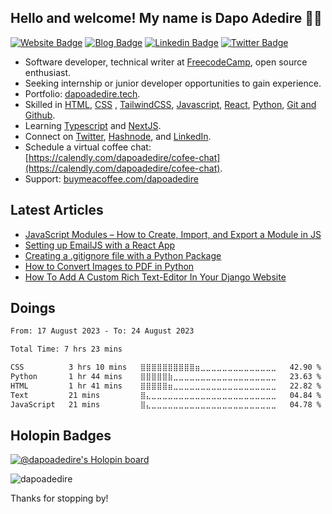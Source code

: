 ## Hello and welcome! My name is Dapo Adedire 👋🏾

[![Website Badge](https://img.shields.io/badge/-Portfolio-3B7EBF?style=for-the-badge&logo=Google-Chrome&logoColor=white&link=https://dapoadedire.tech)](https://dapoadedire.tech) [![Blog Badge](https://img.shields.io/badge/-Blog-3B7EBF?style=for-the-badge&logo=Hashnode&logoColor=white&link=https://dapoadedire.hashnode.dev)](https://dapoadedire.hashnode.dev) [![Linkedin Badge](https://img.shields.io/badge/-LinkedIn-3B7EBF?style=for-the-badge&logo=Linkedin&logoColor=white&link=https://www.linkedin.com/in/dapoadedire)](https://www.linkedin.com/in/dapoadedire) [![Twitter Badge](https://img.shields.io/badge/-@dapo_adedire-3B7EBF?style=for-the-badge&logo=twitter&logoColor=white&link=https://twitter.com/dapo_adedire)](https://twitter.com/dapo_adedire)


- Software developer, technical writer at [FreecodeCamp](https://www.freecodecamp.org/news/author/dapoadedire), open source enthusiast. 
- Seeking internship or junior developer opportunities to gain experience. 
- Portfolio: [dapoadedire.tech](https://dapoadedire.tech). 
- Skilled in [HTML](), [CSS]() , [TailwindCSS](https://tailwindcss.com/), [Javascript](), [React](https://reactjs.org/), [Python](), [Git and Github](). 
- Learning [Typescript](https://www.typescriptlang.org/) and [NextJS](https://nextjs.org/).
- Connect on [Twitter](https://www.twitter.com/dapo_adedire), [Hashnode](https://dapoadedire.hashnode.dev), and [LinkedIn](https://www.linkedin.com/in/dapoadedire/). 
- Schedule a virtual coffee chat: [https://calendly.com/dapoadedire/cofee-chat](https://calendly.com/dapoadedire/cofee-chat). 
- Support: [buymeacoffee.com/dapoadedire](https://www.buymeacoffee.com/dapoadedire)



## Latest Articles

- [JavaScript Modules – How to Create, Import, and Export a Module in JS](https://www.freecodecamp.org/news/javascript-modules/)
- [Setting up EmailJS with a React App](https://dapoadedire.hashnode.dev//setting-up-emailjs-with-a-react-app)
- [Creating a .gitignore file with a Python Package](https://dapoadedire.hashnode.dev//creating-a-gitignore-file-with-a-python-package)
- [How to Convert Images to PDF in Python](https://dapoadedire.hashnode.dev//how-to-convert-images-to-pdf-in-python)
- [How To Add A Custom Rich Text-Editor In Your Django Website](https://dapoadedire.hashnode.dev//how-to-add-a-custom-rich-text-editor-in-your-django-website)


## Doings 
<!--START_SECTION:waka-->

```txt
From: 17 August 2023 - To: 24 August 2023

Total Time: 7 hrs 23 mins

CSS          3 hrs 10 mins   ⣿⣿⣿⣿⣿⣿⣿⣿⣿⣿⣶⣀⣀⣀⣀⣀⣀⣀⣀⣀⣀⣀⣀⣀⣀   42.90 %
Python       1 hr 44 mins    ⣿⣿⣿⣿⣿⣷⣀⣀⣀⣀⣀⣀⣀⣀⣀⣀⣀⣀⣀⣀⣀⣀⣀⣀⣀   23.63 %
HTML         1 hr 41 mins    ⣿⣿⣿⣿⣿⣶⣀⣀⣀⣀⣀⣀⣀⣀⣀⣀⣀⣀⣀⣀⣀⣀⣀⣀⣀   22.82 %
Text         21 mins         ⣿⣄⣀⣀⣀⣀⣀⣀⣀⣀⣀⣀⣀⣀⣀⣀⣀⣀⣀⣀⣀⣀⣀⣀⣀   04.84 %
JavaScript   21 mins         ⣿⣄⣀⣀⣀⣀⣀⣀⣀⣀⣀⣀⣀⣀⣀⣀⣀⣀⣀⣀⣀⣀⣀⣀⣀   04.78 %
```

<!--END_SECTION:waka-->

## Holopin Badges


[![@dapoadedire's Holopin board](https://holopin.io/api/user/board?user=dapoadedire)](https://holopin.io/@dapoadedire)
<p align="left"> <img src="https://komarev.com/ghpvc/?username=dapoadedire&label=Profile%20views&color=0e75b6&style=flat" alt="dapoadedire" /> </p>


Thanks for stopping by!

